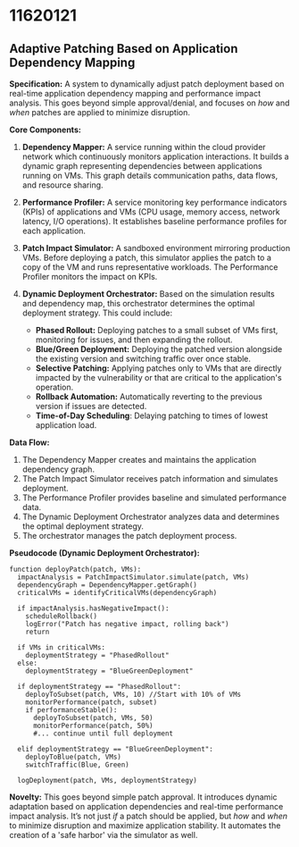 # 11620121

## Adaptive Patching Based on Application Dependency Mapping

**Specification:** A system to dynamically adjust patch deployment based on real-time application dependency mapping and performance impact analysis. This goes beyond simple approval/denial, and focuses on *how* and *when* patches are applied to minimize disruption.

**Core Components:**

1.  **Dependency Mapper:** A service running within the cloud provider network which continuously monitors application interactions. It builds a dynamic graph representing dependencies between applications running on VMs. This graph details communication paths, data flows, and resource sharing.

2.  **Performance Profiler:** A service monitoring key performance indicators (KPIs) of applications and VMs (CPU usage, memory access, network latency, I/O operations). It establishes baseline performance profiles for each application.

3.  **Patch Impact Simulator:**  A sandboxed environment mirroring production VMs. Before deploying a patch, this simulator applies the patch to a copy of the VM and runs representative workloads.  The Performance Profiler monitors the impact on KPIs.

4.  **Dynamic Deployment Orchestrator:**  Based on the simulation results and dependency map, this orchestrator determines the optimal deployment strategy. This could include:
    *   **Phased Rollout:** Deploying patches to a small subset of VMs first, monitoring for issues, and then expanding the rollout.
    *   **Blue/Green Deployment:** Deploying the patched version alongside the existing version and switching traffic over once stable.
    *   **Selective Patching:** Applying patches only to VMs that are directly impacted by the vulnerability or that are critical to the application's operation.
    *   **Rollback Automation:** Automatically reverting to the previous version if issues are detected.
    *   **Time-of-Day Scheduling**:  Delaying patching to times of lowest application load.

**Data Flow:**

1.  The Dependency Mapper creates and maintains the application dependency graph.
2.  The Patch Impact Simulator receives patch information and simulates deployment.
3.  The Performance Profiler provides baseline and simulated performance data.
4.  The Dynamic Deployment Orchestrator analyzes data and determines the optimal deployment strategy.
5.  The orchestrator manages the patch deployment process.

**Pseudocode (Dynamic Deployment Orchestrator):**

```
function deployPatch(patch, VMs):
  impactAnalysis = PatchImpactSimulator.simulate(patch, VMs)
  dependencyGraph = DependencyMapper.getGraph()
  criticalVMs = identifyCriticalVMs(dependencyGraph)
  
  if impactAnalysis.hasNegativeImpact():
    scheduleRollback()
    logError("Patch has negative impact, rolling back")
    return

  if VMs in criticalVMs:
    deploymentStrategy = "PhasedRollout"
  else:
    deploymentStrategy = "BlueGreenDeployment"

  if deploymentStrategy == "PhasedRollout":
    deployToSubset(patch, VMs, 10) //Start with 10% of VMs
    monitorPerformance(patch, subset)
    if performanceStable():
      deployToSubset(patch, VMs, 50)
      monitorPerformance(patch, 50%)
      #... continue until full deployment

  elif deploymentStrategy == "BlueGreenDeployment":
    deployToBlue(patch, VMs)
    switchTraffic(Blue, Green)

  logDeployment(patch, VMs, deploymentStrategy)
```

**Novelty:**  This goes beyond simple patch approval. It introduces dynamic adaptation based on application dependencies and real-time performance impact analysis. It’s not just *if* a patch should be applied, but *how* and *when* to minimize disruption and maximize application stability. It automates the creation of a 'safe harbor' via the simulator as well.